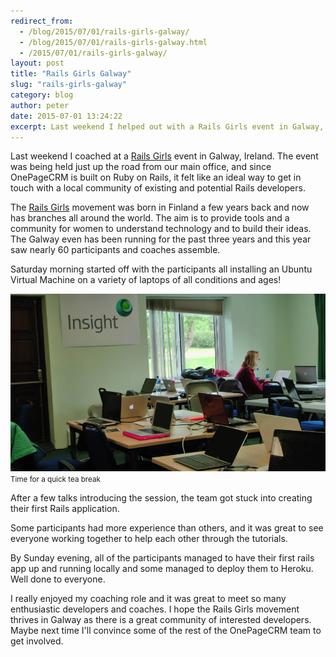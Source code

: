 ```yaml
---
redirect_from:
  - /blog/2015/07/01/rails-girls-galway/
  - /blog/2015/07/01/rails-girls-galway.html
  - /2015/07/01/rails-girls-galway/
layout: post
title: "Rails Girls Galway"
slug: "rails-girls-galway"
category: blog
author: peter
date: 2015-07-01 13:24:22
excerpt: Last weekend I helped out with a Rails Girls event in Galway, Ireland. The event was being held just up the road from our main office, it was a great way to get in touch with a local community of existing and potential Rails developers. 
---
```


Last weekend I coached at a [Rails Girls][1] event in Galway, Ireland. The event was being held just up the road from our main office, and since OnePageCRM is built on Ruby on Rails, it felt like an ideal way to get in touch with a local community of existing and potential Rails developers.

The [Rails Girls][1] movement was born in Finland a few years back and now has branches all around the world. The aim is to provide tools and a community for women to understand technology and to build their ideas. The Galway even has been running for the past three years and this year saw nearly 60 participants and coaches assemble.

Saturday morning started off with the participants all installing an Ubuntu Virtual Machine on a variety of laptops of all conditions and ages!

<img alt ="Rais girl teabreak"  class="img-responsive" src="/assets/images/railsgirls_teabreak.jpg"/>
<small>Time for a quick tea break</small>

After a few talks introducing the session, the team got stuck into creating their first Rails application.

Some participants had more experience than others, and it was great to see everyone working together to help each other through the tutorials.

By Sunday evening, all of the participants managed to have their first rails app up and running locally and some managed to deploy them to Heroku. Well done to everyone.

I really enjoyed my coaching role and it was great to meet so many enthusiastic developers and coaches. I hope the Rails Girls movement thrives in Galway as there is a great community of interested developers. Maybe next time I'll convince some of the rest of the OnePageCRM team to get involved.


  [1]: http://railsgirls.com/
